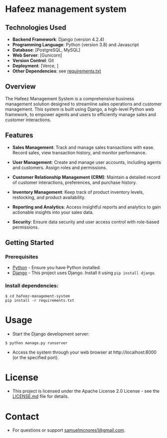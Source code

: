 # Hafeez management system

## Technologies Used

- **Backend Framework**: Django (version 4.2.4)
- **Programming Language**: Python (version 3.8) and Javascript
- **Database**: [PostgreSQL, MySQL]
- **Web Server**: [Gunicorn]
- **Version Control**: Git
- **Deployment**: [Verce, ]
- **Other Dependencies**: see [requirements.txt](./requirements.txt)

## Overview

The Hafeez Management System is a comprehensive business management solution designed to streamline sales operations and customer management. This system is built using Django, a high-level Python web framework, to empower agents and users to efficiently manage sales and customer interactions.

## Features

- **Sales Management**: Track and manage sales transactions with ease. Record sales, view transaction history, and monitor performance.

- **User Management**: Create and manage user accounts, including agents and customers. Assign roles and permissions.

- **Customer Relationship Management (CRM)**: Maintain a detailed record of customer interactions, preferences, and purchase history.

- **Inventory Management**: Keep track of product inventory levels, restocking, and product availability.

- **Reporting and Analytics**: Access insightful reports and analytics to gain actionable insights into your sales data.

- **Security**: Ensure data security and user access control with role-based permissions.

## Getting Started

### Prerequisites

- [Python](https://www.python.org/) - Ensure you have Python installed.
- [Django](https://www.djangoproject.com/) - This project uses Django. Install it using `pip install django`.

### Install dependencies:
```
$ cd hafeez-management-system
pip install -r requirements.txt
```
# Usage
- Start the Django development server:
```
$ python manage.py runserver
```
- Access the system through your web browser at http://localhost:8000 (or the specified port).

# License
- This project is licensed under the Apache License 2.0 License - see the [LICENSE.md](./LICENSE) file for details.

# Contact
- For questions or support samuelmcnores1@gmail.com.